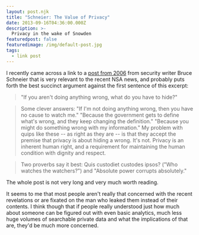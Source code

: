 ```yaml
---
layout: post.njk
title: "Schneier: The Value of Privacy"
date: 2013-09-16T04:36:00.000Z
description: >-
  Privacy in the wake of Snowden
featuredpost: false
featuredimage: /img/default-post.jpg
tags:
  - link post
---
```


I recently came across a link to a [post from 2006][1] from security writer Bruce Schneier that is very relevant to the recent NSA news, and probably puts forth the best succinct argument against the first sentence of this excerpt:

[1]: https://www.schneier.com/blog/archives/2006/05/the_value_of_pr.html

> "If you aren't doing anything wrong, what do you have to hide?"

> Some clever answers: "If I'm not doing anything wrong, then you have no cause to watch me." "Because the government gets to define what's wrong, and they keep changing the definition." "Because you might do something wrong with my information." My problem with quips like these -- as right as they are -- is that they accept the premise that privacy is about hiding a wrong. It's not. Privacy is an inherent human right, and a requirement for maintaining the human condition with dignity and respect.

> Two proverbs say it best: Quis custodiet custodes ipsos? ("Who watches the watchers?") and "Absolute power corrupts absolutely."

The whole post is not very long and very much worth reading.

It seems to me that most people aren't really that concerned with the recent revelations or are fixated on the man who leaked them instead of their contents. I think though that if people really understood just how much about someone can be figured out with even basic analytics, much less huge volumes of searchable private data and what the implications of that are, they'd be much more concerned.
